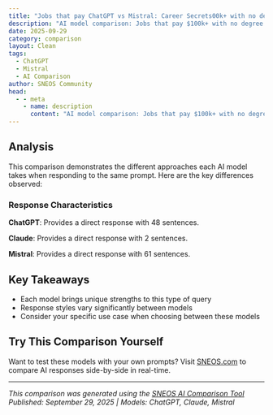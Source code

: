 ```yaml
---
title: "Jobs that pay ChatGPT vs Mistral: Career Secrets00k+ with no degree - AI analyzes real opportunities"
description: "AI model comparison: Jobs that pay $100k+ with no degree - AI analyzes real opportunities..."
date: 2025-09-29
category: comparison
layout: Clean
tags:
  - ChatGPT
  - Mistral
  - AI Comparison
author: SNEOS Community
head:
  - - meta
    - name: description
      content: "AI model comparison: Jobs that pay $100k+ with no degree - AI analyzes real opportunities..."
---
```


<ChatComparison
  title="Jobs that pay ChatGPT vs Mistral: Career Secrets00k+ with no degree - AI analyzes real opportunities"
  prompt="Jobs that pay $100k+ with no degree - AI analyzes real opportunities"
  :responses='{"ChatGPT": "Certainly! Many well-paying jobs that offer $100k\u002B annually do not necessarily require a college degree. Here are some real opportunities based on current job market trends and data:\n\n1. **Commercial Pilot (Non-Airline)**\n - Requires: Commercial pilot\u2019s license and flight training.\n - Description: Piloting charter flights, cargo flights, or corporate jets.\n - Salary: Often $100k\u002B, varies by employer and experience.\n\n2. **Air Traffic Controller**\n - Requires: Specialized FAA training and certification; no college degree needed but must pass exams.\n - Description: Managing the safe and orderly flow of air traffic.\n - Salary: Median salary around $125k.\n\n3. **Elevator Installer and Repairer**\n - Requires: Apprenticeship program.\n - Description: Installing and repairing elevators, escalators, and moving walkways.\n - Salary: Median salary over $80k, many earn $100k\u002B with experience.\n\n4. **Real Estate Broker**\n - Requires: Real estate license.\n - Description: Helping clients buy, sell, and rent properties.\n - Salary: Commission-based with high earning potential; successful brokers earn $100k\u002B.\n\n5. **Web Developer / Software Developer**\n - Requires: No degree strictly required, can be self-taught or bootcamp-trained.\n - Description: Building and maintaining websites or software applications.\n - Salary: Many developers earn $100k\u002B depending on skill and experience.\n\n6. **Commercial Diver**\n - Requires: Certification and specialized training.\n - Description: Underwater repairs, inspections, and construction.\n - Salary: Can earn $100k\u002B especially in oil/gas sectors.\n\n7. **Construction Manager**\n - Requires: Experience and possibly certifications; no degree necessary.\n - Description: Overseeing construction projects.\n - Salary: Median around $97k, with experienced managers earning $100k\u002B.\n\n8. **Sales Manager**\n - Requires: Proven sales experience.\n - Description: Leading sales teams, managing accounts.\n - Salary: Base plus commissions can total $100k\u002B.\n\n9. **Electrician**\n - Requires: Apprenticeship and licensing.\n - Description: Installing and maintaining electrical systems.\n - Salary: Experienced electricians in high-demand areas earn over $100k.\n\n10. **Truck Driver (Long Haul, Owner-Operator)**\n - Requires: Commercial Driver\u2019s License (CDL).\n - Description: Driving freight over long distances.\n - Salary: Owner-operators often net $100k\u002B after expenses.\n\n**Tips to Achieve $100k\u002B Without a Degree:**\n\n- Obtain relevant certifications or licenses.\n- Gain experience through apprenticeships or entry-level positions.\n- Consider industries with high demand and skill shortages.\n- Develop strong skills in technology or trades.\n- Leverage networking and continuous learning.\n\nIf you want, I can also help you find resources for training or certification for any of these careers!", "Mistral": "While it\u0027s true that many high-paying jobs typically require a degree, there are indeed opportunities that can pay $100k\u002B annually without a formal degree. These roles often rely on skills, experience, and sometimes certifications. Here are some jobs that AI and market analysis have identified as potentially meeting this criterion:\n\n1. **Software Developer/Engineer**:\n - **Skills Needed**: Proficiency in programming languages (e.g., Python, JavaScript, Java), problem-solving, and software development methodologies.\n - **Pathway**: Self-taught through online courses, coding bootcamps, or extensive experience.\n\n2. **Data Scientist**:\n - **Skills Needed**: Knowledge of statistics, machine learning, data visualization, and programming languages like Python and R.\n - **Pathway**: Online courses, certifications, and hands-on projects.\n\n3. **Cybersecurity Specialist**:\n - **Skills Needed**: Understanding of network security, threat detection, and incident response.\n - **Pathway**: Certifications (e.g., CISSP, CEH), practical experience, and continuous learning.\n\n4. **Digital Marketer**:\n - **Skills Needed**: Expertise in SEO, SEM, social media marketing, content creation, and analytics.\n - **Pathway**: Online courses, certifications (e.g., Google Analytics, Facebook Blueprint), and practical experience.\n\n5. **Real Estate Broker**:\n - **Skills Needed**: Market knowledge, negotiation skills, and client management.\n - **Pathway**: Licensing exams, practical experience, and networking.\n\n6. **Sales Manager**:\n - **Skills Needed**: Strong communication, negotiation, and leadership skills.\n - **Pathway**: Experience in sales, proven track record, and sometimes industry-specific certifications.\n\n7. **Air Traffic Controller**:\n - **Skills Needed**: Attention to detail, quick decision-making, and communication skills.\n - **Pathway**: Training programs, on-the-job training, and passing FAA exams.\n\n8. **Commercial Pilot**:\n - **Skills Needed**: Flight proficiency, navigation skills, and situational awareness.\n - **Pathway**: Flight training, logging flight hours, and obtaining necessary licenses.\n\n9. **Elevator Installer and Repairer**:\n - **Skills Needed**: Mechanical aptitude, problem-solving, and physical stamina.\n - **Pathway**: Apprenticeship programs and on-the-job training.\n\n10. **Electric Power-Line Installer and Repairer**:\n - **Skills Needed**: Technical knowledge, safety awareness, and physical endurance.\n - **Pathway**: Apprenticeship programs and on-the-job training.\n\n11. **Entrepreneur/Business Owner**:\n - **Skills Needed**: Business acumen, leadership, and financial management.\n - **Pathway**: Starting a business, scaling it, and achieving profitability.\n\n12. **Technical Writer**:\n - **Skills Needed**: Strong writing skills, technical knowledge, and ability to translate complex information into understandable content.\n - **Pathway**: Experience in writing, technical knowledge, and sometimes certifications.\n\n13. **UX/UI Designer**:\n - **Skills Needed**: Design principles, user research, and proficiency in design tools (e.g., Adobe XD, Sketch).\n - **Pathway**: Online courses, certifications, and building a portfolio.\n\n14. **Project Manager**:\n - **Skills Needed**: Organizational skills, leadership, and project management methodologies.\n - **Pathway**: Experience in project management, certifications (e.g., PMP), and practical experience.\n\n15. **Network Architect**:\n - **Skills Needed**: Knowledge of network design, protocols, and security.\n - **Pathway**: Certifications (e.g., Cisco CCNP, CCIE), practical experience, and continuous learning.\n\nWhile these roles can be lucrative, it\u0027s important to note that success often depends on continuous learning, networking, and gaining relevant experience. Additionally, market demand and geographic location can significantly impact salary potential."}' 
  published-date="16:28"
/>

## Analysis

This comparison demonstrates the different approaches each AI model takes when responding to the same prompt. Here are the key differences observed:

### Response Characteristics

**ChatGPT**: Provides a direct response with 48 sentences. 

**Claude**: Provides a direct response with 2 sentences. 

**Mistral**: Provides a direct response with 61 sentences. 

## Key Takeaways

- Each model brings unique strengths to this type of query
- Response styles vary significantly between models
- Consider your specific use case when choosing between these models

## Try This Comparison Yourself

Want to test these models with your own prompts? Visit [SNEOS.com](https://sneos.com) to compare AI responses side-by-side in real-time.

---

*This comparison was generated using the [SNEOS AI Comparison Tool](https://sneos.com)*
*Published: September 29, 2025 | Models: ChatGPT, Claude, Mistral*
